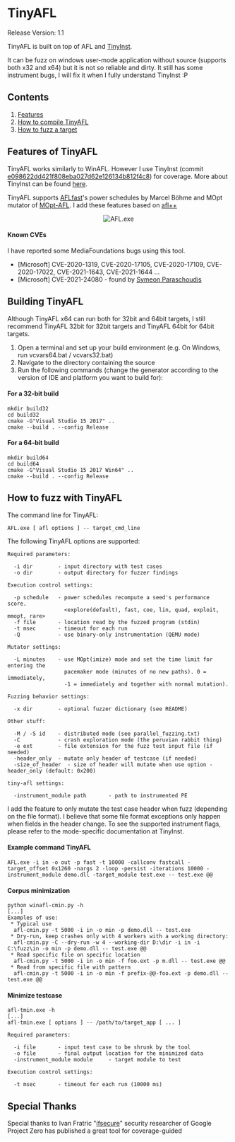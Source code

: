 # TinyAFL

Release Version: 1.1

TinyAFL is built on top of AFL and [TinyInst](https://github.com/googleprojectzero/TinyInst).

It can be fuzz on windows user-mode application without source (supports both x32 and x64) but it is not so reliable and dirty. It still has some instrument bugs, I will fix it when I fully understand TinyInst :P

## Contents
  1. [Features](#features-of-tinyafl)
  2. [How to compile TinyAFL](#building-tinyafl)
  3. [How to fuzz a target](#how-to-fuzz-with-tinyafl)

## Features of TinyAFL
TinyAFL works similarly to WinAFL. However I use TinyInst (commit [e098622dd421f808eba027d62e126134b812f4c8](https://github.com/googleprojectzero/TinyInst/tree/e098622dd421f808eba027d62e126134b812f4c8)) for coverage. More about TinyInst can be found [here](https://github.com/googleprojectzero/TinyInst/blob/e098622dd421f808eba027d62e126134b812f4c8/README.md).

TinyAFL supports [AFLfast](https://github.com/mboehme/aflfastTinyAFL)'s power schedules by Marcel Böhme and MOpt mutator of [MOpt-AFL](https://github.com/puppet-meteor/MOpt-AFL). I add these features based on [afl++](https://github.com/AFLplusplus/AFLplusplus)

<p align="center">
<img alt="AFL.exe" src="screenshots/status.gif"/>
</p>

#### Known CVEs
I have reported some MediaFoundations bugs using this tool. 
* [Microsoft] CVE-2020-1319, CVE-2020-17105, CVE-2020-17109, CVE-2020-17022, CVE-2021-1643, CVE-2021-1644 ...
* [Microsoft] CVE-2021-24080 - found by [Symeon Paraschoudis](https://twitter.com/symeonp)

## Building TinyAFL
Although TinyAFL x64 can run both for 32bit and 64bit targets, I still recommend TinyAFL 32bit for 32bit targets and TinyAFL 64bit for 64bit targets.

1. Open a terminal and set up your build environment (e.g. On Windows, run vcvars64.bat / vcvars32.bat)
2. Navigate to the directory containing the source
3. Run the following commands (change the generator according to the version of IDE and platform you want to build for):
#### For a 32-bit build
```
mkdir build32
cd build32
cmake -G"Visual Studio 15 2017" ..
cmake --build . --config Release
```
#### For a 64-bit build
```
mkdir build64
cd build64
cmake -G"Visual Studio 15 2017 Win64" ..
cmake --build . --config Release
```
## How to fuzz with TinyAFL
The command line for TinyAFL:
```
AFL.exe [ afl options ] -- target_cmd_line
```
The following TinyAFL options are supported:
```
Required parameters:

  -i dir        - input directory with test cases
  -o dir        - output directory for fuzzer findings

Execution control settings:

  -p schedule   - power schedules recompute a seed's performance score.
                  <explore(default), fast, coe, lin, quad, exploit, mmopt, rare>
  -f file       - location read by the fuzzed program (stdin)
  -t msec       - timeout for each run
  -Q            - use binary-only instrumentation (QEMU mode)

Mutator settings:

  -L minutes    - use MOpt(imize) mode and set the time limit for entering the
                  pacemaker mode (minutes of no new paths). 0 = immediately,
                  -1 = immediately and together with normal mutation).

Fuzzing behavior settings:

  -x dir        - optional fuzzer dictionary (see README)

Other stuff:

  -M / -S id    - distributed mode (see parallel_fuzzing.txt)
  -C            - crash exploration mode (the peruvian rabbit thing)
  -e ext        - file extension for the fuzz test input file (if needed)
  -header_only  - mutate only header of testcase (if needed)
  -size_of_header  - size of header will mutate when use option -header_only (default: 0x200)

tiny-afl settings:

  -instrument_module path       - path to instrumented PE
```
I add the feature to only mutate the test case header when fuzz (depending on the file format). I believe that some file format exceptions only happen when fields in the header change. To see the supported instrument flags, please refer to the mode-specific documentation at TinyInst.
#### Example command TinyAFL 
```
AFL.exe -i in -o out -p fast -t 10000 -callconv fastcall -target_offset 0x1260 -nargs 2 -loop -persist -iterations 10000 -instrument_module demo.dll -target_module test.exe -- test.exe @@
```
#### Corpus minimization
```
python winafl-cmin.py -h
[...]
Examples of use:
 * Typical use
  afl-cmin.py -t 5000 -i in -o min -p demo.dll -- test.exe
 * Dry-run, keep crashes only with 4 workers with a working directory:
  afl-cmin.py -C --dry-run -w 4 --working-dir D:\dir -i in -i C:\fuzz\in -o min -p demo.dll -- test.exe @@
 * Read specific file on specific location
  afl-cmin.py -t 5000 -i in -o min -f foo.ext -p m.dll -- test.exe @@
 * Read from specific file with pattern
  afl-cmin.py -t 5000 -i in -o min -f prefix-@@-foo.ext -p demo.dll -- test.exe @@
```
#### Minimize testcase
```
afl-tmin.exe -h
[...]
afl-tmin.exe [ options ] -- /path/to/target_app [ ... ]

Required parameters:

  -i file       - input test case to be shrunk by the tool
  -o file       - final output location for the minimized data
  -instrument_module module     - target module to test

Execution control settings:

  -t msec       - timeout for each run (10000 ms)
```
## Special Thanks
Special thanks to Ivan Fratric "[ifsecure](https://twitter.com/ifsecure)" security researcher of Google Project Zero has published a great tool for coverage-guided
